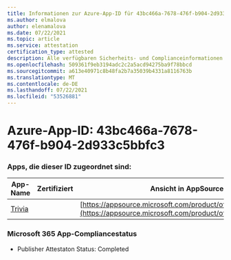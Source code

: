 ```yaml
---
title: Informationen zur Azure-App-ID für 43bc466a-7678-476f-b904-2d933c5bbfc3
ms.author: elmalova
author: elenamalova
ms.date: 07/22/2021
ms.topic: article
ms.service: attestation
certification_type: attested
description: Alle verfügbaren Sicherheits- und Complianceinformationen für 43bc466a-7678-476f-b904-2d933c5bbfc3.
ms.openlocfilehash: 509361f9eb3194adc2c2a5acd94275ba9f78bbcd
ms.sourcegitcommit: a613e40971c8b48fa2b7a35039b4331a8116763b
ms.translationtype: MT
ms.contentlocale: de-DE
ms.lasthandoff: 07/22/2021
ms.locfileid: "53526881"
---
```

# <a name="azure-app-id-43bc466a-7678-476f-b904-2d933c5bbfc3"></a>Azure-App-ID: 43bc466a-7678-476f-b904-2d933c5bbfc3


### <a name="apps-associated-with-this-id"></a>Apps, die dieser ID zugeordnet sind:
| **App-Name** | **Zertifiziert** | **Ansicht in AppSource** |
|--------------|---------------|-----------------------|
| [Trivia](https://docs.microsoft.com/microsoft-365-app-certification/forward/WA200001956) |  | [https://appsource.microsoft.com/product/office/WA200001956](https://appsource.microsoft.com/product/office/WA200001956) |

### <a name="microsoft-365-app-compliance-status"></a>Microsoft 365 App-Compliancestatus
- Publisher Attestaton Status: Completed
